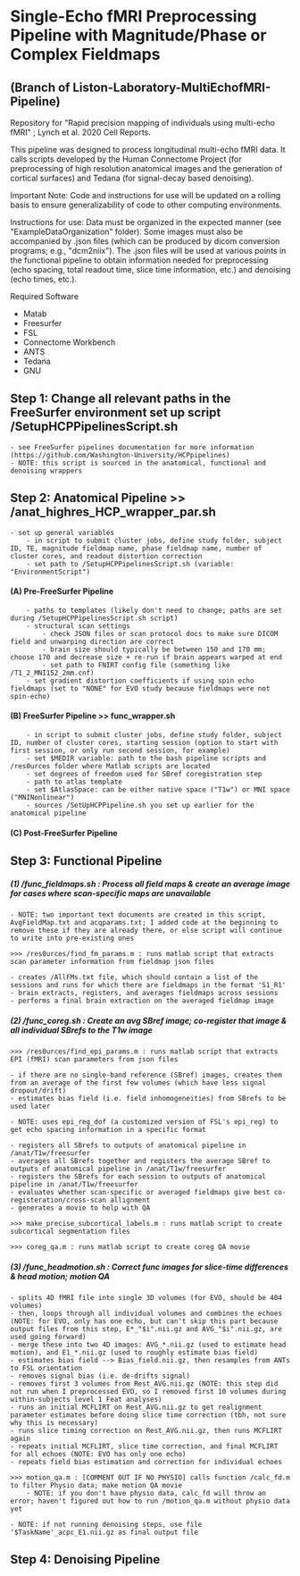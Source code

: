 # Single-Echo fMRI Preprocessing Pipeline with Magnitude/Phase or Complex Fieldmaps
## (Branch of Liston-Laboratory-MultiEchofMRI-Pipeline)
Repository for "Rapid precision mapping of individuals using multi-echo fMRI" ; Lynch et al. 2020 Cell Reports.

This pipeline was designed to process longitudinal multi-echo fMRI data. It calls scripts developed by the Human Connectome Project (for preprocessing of high resolution anatomical images and the generation of cortical surfaces) and Tedana (for signal-decay based denoising). 

Important Note: Code and instructions for use will be updated on a rolling basis to ensure generalizability of code to other computing environments.

Instructions for use: Data must be organized in the expected manner (see "ExampleDataOrganization" folder). Some images must also be accompanied by .json files (which can be produced by dicom conversion programs; e.g., "dcm2niix"). The .json files will be used at various points in the functional pipeline to obtain information needed for preprocessing (echo spacing, total readout time, slice time information, etc.) and denoising (echo times, etc.). 

Required Software
- Matab
- Freesurfer 
- FSL
- Connectome Workbench 
- ANTS
- Tedana
- GNU

## Step 1: Change all relevant paths in the FreeSurfer environment set up script /SetupHCPPipelinesScript.sh
    - see FreeSurfer pipelines documentation for more information (https://github.com/Washington-University/HCPpipelines)
    - NOTE: this script is sourced in the anatomical, functional and denoising wrappers

## Step 2: Anatomical Pipeline >> /anat_highres_HCP_wrapper_par.sh
    - set up general variables
        - in script to submit cluster jobs, define study folder, subject ID, TE, magnitude fieldmap name, phase fieldmap name, number of cluster cores, and readout distortion correction
        - set path to /SetupHCPPipelinesScript.sh (variable: "EnvironmentScript")

#### (A) Pre-FreeSurfer Pipeline
        - paths to templates (likely don't need to change; paths are set during /SetupHCPPipelinesScript.sh script)
        - structural scan settings
            - check JSON files or scan protocol docs to make sure DICOM field and unwarping direction are correct
            - brain size should typically be between 150 and 170 mm; choose 170 and decrease size + re-run if brain appears warped at end
            - set path to FNIRT config file (something like /T1_2_MNI152_2mm.cnf)
        - set gradient distortion coefficients if using spin echo fieldmaps (set to "NONE" for EVO study because fieldmaps were not spin-echo)

#### (B) FreeSurfer Pipeline >> func_wrapper.sh
        - in script to submit cluster jobs, define study folder, subject ID, number of cluster cores, starting session (option to start with first session, or only run second session, for example)
        - set $MEDIR variable: path to the bash pipeline scripts and /res0urces folder where Matlab scripts are located
        - set degrees of freedom used for SBref coregistration step
        - path to atlas template
        - set $AtlasSpace: can be either native space ("T1w") or MNI space ("MNINonlinear")
        - sources /SetUpHCPPipeline.sh you set up earlier for the anatomical pipeline

#### (C) Post-FreeSurfer Pipeline

## Step 3: Functional Pipeline

##### (1) /func_fieldmaps.sh : Process all field maps & create an average image for cases where scan-specific maps are unavailable
    - NOTE: two important text documents are created in this script, AvgFieldMap.txt and acqparams.txt; I added code at the beginning to remove these if they are already there, or else script will continue to write into pre-existing ones

    >>> /res0urces/find_fm_params.m : runs matlab script that extracts scan parameter information from fieldmap json files

    - creates /AllFMs.txt file, which should contain a list of the sessions and runs for which there are fieldmaps in the format 'S1_R1'
    - brain extracts, registers, and averages fieldmaps across sessions
    - performs a final brain extraction on the averaged fieldmap image

##### (2) /func_coreg.sh : Create an avg SBref image; co-register that image & all individual SBrefs to the T1w image
    >>> /res0urces/find_epi_params.m : runs matlab script that extracts EPI (fMRI) scan parameters from json files

    - if there are no single-band reference (SBref) images, creates them from an average of the first few volumes (which have less signal dropout/drift)
    - estimates bias field (i.e. field inhomogeneities) from SBrefs to be used later

    - NOTE: uses epi_reg_dof (a customized version of FSL's epi_reg) to get echo spacing information in a specific format

    - registers all SBrefs to outputs of anatomical pipeline in /anat/T1w/freesurfer
    - averages all SBrefs together and registers the average SBref to outputs of anatomical pipeline in /anat/T1w/freesurfer
    - registers the SBrefs for each session to outputs of anatomical pipeline in /anat/T1w/freesurfer
    - evaluates whether scan-specific or averaged fieldmaps give best co-registeration/cross-scan allignment
    - generates a movie to help with QA

    >>> make_precise_subcortical_labels.m : runs matlab script to create subcortical segmentation files

    >>> coreg_qa.m : runs matlab script to create coreg QA movie

##### (3) /func_headmotion.sh : Correct func images for slice-time differences & head motion; motion QA
    - splits 4D fMRI file into single 3D volumes (for EVO, should be 404 volumes)
    - then, loops through all individual volumes and combines the echoes (NOTE: for EVO, only has one echo, but can't skip this part because output files from this step, E*_"$i".nii.gz and AVG_"$i".nii.gz, are used going forward)
    - merge these into two 4D images: AVG_*.nii.gz (used to estimate head motion), and E1_*.nii.gz (used to roughly estimate bias field)
    - estimates bias field --> Bias_field.nii.gz, then resamples from ANTs to FSL orientation
    - removes signal bias (i.e. de-drifts signal)
    - removes first 3 volumes from Rest_AVG.nii.gz (NOTE: this step did not run when I preprocessed EVO, so I removed first 10 volumes during within-subjects level 1 Feat analyses)
    - runs an initial MCFLIRT on Rest_AVG.nii.gz to get realignment parameter estimates before doing slice time correction (tbh, not sure why this is necessary)
    - runs slice timing correction on Rest_AVG.nii.gz, then runs MCFLIRT again
    - repeats initial MCFLIRT, slice time correction, and final MCFLIRT for all echoes (NOTE: EVO has only one echo)
    - repeats field bias estimation and correction for individual echoes
    
    >>> motion_qa.m : [COMMENT OUT IF NO PHYSIO] calls function /calc_fd.m to filter Physio data; make motion QA movie
        - NOTE: if you don't have physio data, calc_fd will throw an error; haven't figured out how to run /motion_qa.m without physio data yet

    - NOTE: if not running denoising steps, use file '$TaskName'_acpc_E1.nii.gz as final output file








## Step 4: Denoising Pipeline
